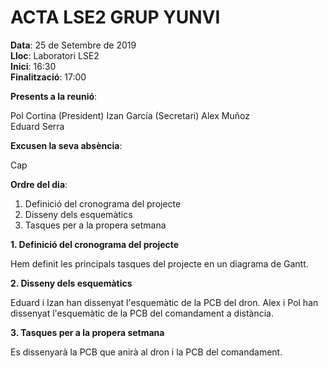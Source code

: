 # ACTA LSE2 GRUP YUNVI


**Data**: 25 de Setembre de 2019  
**Lloc**: Laboratori LSE2  
**Inici**: 16:30  
**Finalització**: 17:00  


**Presents a la reunió**:   


Pol Cortina (President) 
Izan García (Secretari)
Alex Muñoz  
Eduard Serra  

**Excusen la seva absència**:


Cap

**Ordre del dia**:


1. Definició del cronograma del projecte  
2. Disseny dels esquemàtics  
3. Tasques per a la propera setmana  

**1. Definició del cronograma del projecte**


Hem definit les principals tasques del projecte en un diagrama de Gantt.

**2. Disseny dels esquemàtics**


Eduard i Izan han dissenyat l'esquemàtic de la PCB del dron.
Alex i Pol han dissenyat l'esquemàtic de la PCB del comandament a distància.

**3. Tasques per a la propera setmana**


Es dissenyarà la PCB que anirà al dron i la PCB del comandament.



